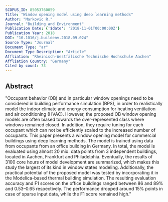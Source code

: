 ```yaml
---
SCOPUS_ID: 85053760059
Title: "Window opening model using deep learning methods"
Author: "Markovic R."
Journal: "Building and Environment"
Publication Date: {'$date': '2018-11-01T00:00:00Z'}
Publication Year: 2018
DOI: "10.1016/j.buildenv.2018.09.024"
Source Type: "Journal"
Document Type: "ar"
Document Type Description: "Article"
Affliation: "Rheinisch-Westfälische Technische Hochschule Aachen"
Affliation Country: "Germany"
Cited by count: 73
---
```


## Abstract
"Occupant behavior (OB) and in particular window openings need to be considered in building performance simulation (BPS), in order to realistically model the indoor climate and energy consumption for heating ventilation and air conditioning (HVAC). However, the proposed OB window opening models are often biased towards the over-represented class where windows remained closed. In addition, they require tuning for each occupant which can not be efficiently scaled to the increased number of occupants. This paper presents a window opening model for commercial buildings using deep learning methods. The model is trained using data from occupants from an office building in Germany. In total, the model is evaluated using almost 20 mio. data points from 3 independent buildings, located in Aachen, Frankfurt and Philadelphia. Eventually, the results of 3100 core hours of model development are summarized, which makes this study the largest of its kind in window states modeling. Additionally, the practical potential of the proposed model was tested by incorporating it in the Modelica-based thermal building simulation. The resulting evaluation accuracy and F1 scores on the office buildings ranged between 86 and 89% and 0.53–0.65 respectively. The performance dropped around 15% points in case of sparse input data, while the F1 score remained high."
